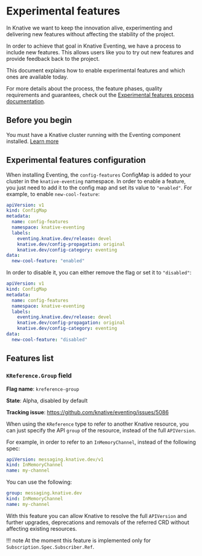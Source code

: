 # Experimental features

In Knative we want to keep the innovation alive, experimenting and delivering new features without affecting the stability of the project.

In order to achieve that goal in Knative Eventing, we have a process to include new features.
This allows users like you to try out new features and provide feedback back to the project.

This document explains how to enable experimental features and which ones are available today.

For more details about the process, the feature phases, quality requirements and guarantees, check out the [Experimental features process documentation](https://github.com/knative/eventing/blob/main/docs/experimental-features.md).

## Before you begin

You must have a Knative cluster running with the Eventing component installed. [Learn more](../install/)

## Experimental features configuration

When installing Eventing, the `config-features` ConfigMap is added to your cluster in the `knative-eventing` namespace.
In order to enable a feature, you just need to add it to the config map and set its value to `"enabled"`.
For example, to enable `new-cool-feature`:

```yaml
apiVersion: v1
kind: ConfigMap
metadata:
  name: config-features
  namespace: knative-eventing
  labels:
    eventing.knative.dev/release: devel
    knative.dev/config-propagation: original
    knative.dev/config-category: eventing
data:
  new-cool-feature: "enabled"
```

In order to disable it, you can either remove the flag or set it to `"disabled"`:

```yaml
apiVersion: v1
kind: ConfigMap
metadata:
  name: config-features
  namespace: knative-eventing
  labels:
    eventing.knative.dev/release: devel
    knative.dev/config-propagation: original
    knative.dev/config-category: eventing
data:
  new-cool-feature: "disabled"
```

## Features list

### `KReference.Group` field

**Flag name**: `kreference-group`

**State**: Alpha, disabled by default

**Tracking issue**: https://github.com/knative/eventing/issues/5086

When using the `KReference` type to refer to another Knative resource, you can just specify the API `group` of the resource, instead of the full `APIVersion`.

For example, in order to refer to an `InMemoryChannel`, instead of the following spec:

```yaml
apiVersion: messaging.knative.dev/v1
kind: InMemoryChannel
name: my-channel
```

You can use the following:

```yaml
group: messaging.knative.dev
kind: InMemoryChannel
name: my-channel
```

With this feature you can allow Knative to resolve the full `APIVersion` and further upgrades, deprecations and removals of the referred CRD without affecting existing resources.

!!! note
    At the moment this feature is implemented only for `Subscription.Spec.Subscriber.Ref`.
